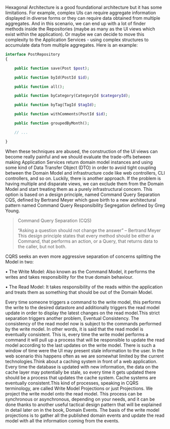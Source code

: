 Hexagonal Architecture is a good foundational architecture but it has some limitations. For example, complex UIs can require aggregate information displayed in diverse forms or they can require data obtained from multiple aggregates. And in this scenario, we can end up with a lot of finder methods inside the Repositories \(maybe as many as the UI views which exist within the application\). Or maybe we can decide to move this complexity to the Application Services - using complex structures to accumulate data from multiple aggregates. Here is an example:

```php
interface PostRepository
{

    public function save(Post $post);

    public function byId(PostId $id);

    public function all();

    public function byCategory(CategoryId $categoryId);

    public function byTag(TagId $tagId);

    public function withComments(PostId $id);

    public function groupedByMonth();

    // ...

}
```

When these techniques are abused, the construction of the UI views can become really painful and we should evaluate the trade-offs between making Application Services return domain model instances and using some kind of Data Transfer Object \(DTO\) in order to avoid tight coupling between the Domain Model and infrastructure code like web controllers, CLI controllers, and so on. Luckily, there is another approach. If the problem is having multiple and disparate views, we can exclude them from the Domain Model and start treating them as a purely infrastructural concern. This option is based on a design principle, named Command Query Separation CQS, defined by Bertrand Meyer which gave birth to a new architectural pattern named Command Query Responsibility Segregation defined by Greg Young.

> Command Query Separation \(CQS\)
>
> “Asking a question should not change the answer” – Bertrand Meyer This design principle states that every method should be either a Command, that performs an action, or a Query, that returns data to the caller, but not both.

CQRS seeks an even more aggressive separation of concerns splitting the Model in two:

• The Write Model: Also known as the Command Model, it performs the writes and takes responsibility for the true domain behaviour.

• The Read Model: It takes responsibility of the reads within the application and treats them as something that should be out of the Domain Model.

Every time someone triggers a command to the write model, this performs the write to the desired datastore and additionally triggers the read model update in order to display the latest changes on the read model.This strict separation triggers another problem, Eventual Consistency. The consistency of the read model now is subject to the commands performed by the write model. In other words, it is said that the read model is eventually consistent. This is, every time the write model performs a command it will pull up a process that will be responsible to update the read model according to the last updates on the write model. There is such a window of time were the UI may present stale information to the user. In the web scenario this happens often as we are somewhat limited by the current technologies.Think about a caching system in front of a web application. Every time the database is updated with new information, the data on the cache layer may potentially be stale, so every time it gets updated there should be a process that updates the cache system. Cache systems are eventually consistent.This kind of processes, speaking in CQRS terminology, are called Write Model Projections or just Projections. We project the write model onto the read model. This process can be synchronous or asynchronous, depending on your needs, and it can be done thanks to another useful tactical design pattern that will be explained in detail later on in the book, Domain Events. The basis of the write model projections is to gather all the published domain events and update the read model with all the information coming from the events.

